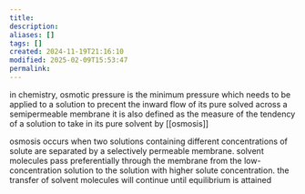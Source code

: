 ```yaml
---
title: 
description: 
aliases: []
tags: []
created: 2024-11-19T21:16:10
modified: 2025-02-09T15:53:47
permalink:
---
```


in chemistry, osmotic pressure is the minimum pressure which needs to be applied to a solution to precent the inward flow of its pure solved across a semipermeable membrane
it is also defined as the measure of the tendency of a solution to take in its pure solvent by [[osmosis]]

osmosis occurs when two solutions containing different concentrations of solute are separated by a selectively permeable membrane. solvent molecules pass preferentially through the membrane from the low-concentration solution to the solution with higher solute concentration.
the transfer of solvent molecules will continue until equilibrium is attained
